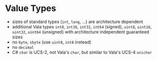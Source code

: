 # Value Types

-   sizes of standard types (`int`, `long`, ...) are architecture
    dependent
-   additional Vala types `int8`, `int16`, `int32`, `int64` (signed),
    `uint8`, `uint16`, `uint32`, `uint64` (unsigned) with architecture
    independent guaranteed sizes
-   no `byte`, `sbyte` (use `uint8`, `int8` instead)
-   no `decimal`
-   C# `char` is UCS-2, not Vala's `char`, but similar to Vala\'s UCS-4
    `unichar`
